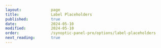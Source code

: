 ```yaml
---
layout:             page
title:              Label Placeholders
published:          true
date:               2024-05-10
modified:           2024-05-10
order:              /synoptic-panel-pro/options/label-placeholders
next_reading:       true
---
```

